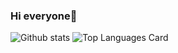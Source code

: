 ### Hi everyone👋

![Github stats](https://github-readme-stats.vercel.app/api?username=samemah24&theme=highcontrast&show_icons=true&count_private=true)
![Top Languages Card](https://github-readme-stats.vercel.app/api/top-langs/?username=samemah24)
